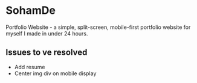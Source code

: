 # SohamDe
Portfolio Website - a simple, split-screen, mobile-first portfolio website for myself I made in under 24 hours.

## Issues to ve resolved

* Add resume
* Center img div on mobile display
